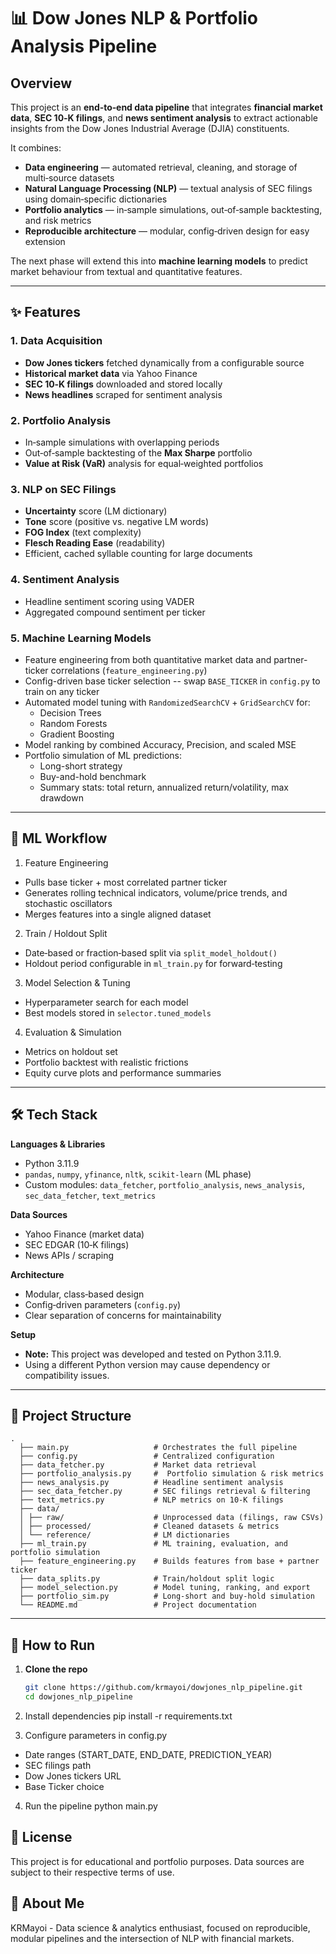 # 📊 Dow Jones NLP & Portfolio Analysis Pipeline

## Overview
This project is an **end‑to‑end data pipeline** that integrates **financial market data**, **SEC 10‑K filings**, and **news sentiment analysis** to extract actionable insights from the Dow Jones Industrial Average (DJIA) constituents.

It combines:
- **Data engineering** — automated retrieval, cleaning, and storage of multi‑source datasets
- **Natural Language Processing (NLP)** — textual analysis of SEC filings using domain‑specific dictionaries
- **Portfolio analytics** — in‑sample simulations, out‑of‑sample backtesting, and risk metrics
- **Reproducible architecture** — modular, config‑driven design for easy extension

The next phase will extend this into **machine learning models** to predict market behaviour from textual and quantitative features.

---

## ✨ Features

### 1. Data Acquisition
- **Dow Jones tickers** fetched dynamically from a configurable source
- **Historical market data** via Yahoo Finance
- **SEC 10‑K filings** downloaded and stored locally
- **News headlines** scraped for sentiment analysis

### 2. Portfolio Analysis
- In‑sample simulations with overlapping periods
- Out‑of‑sample backtesting of the **Max Sharpe** portfolio
- **Value at Risk (VaR)** analysis for equal‑weighted portfolios

### 3. NLP on SEC Filings
- **Uncertainty** score (LM dictionary)
- **Tone** score (positive vs. negative LM words)
- **FOG Index** (text complexity)
- **Flesch Reading Ease** (readability)
- Efficient, cached syllable counting for large documents

### 4. Sentiment Analysis
- Headline sentiment scoring using VADER
- Aggregated compound sentiment per ticker

### 5. Machine Learning Models
- Feature engineering from both quantitative market data and partner-ticker correlations (`feature_engineering.py`)
- Config-driven base ticker selection -- swap `BASE_TICKER` in `config.py` to train on any ticker
- Automated model tuning with `RandomizedSearchCV` + `GridSearchCV` for:
    - Decision Trees
    - Random Forests
    - Gradient Boosting
- Model ranking by combined Accuracy, Precision, and scaled MSE
- Portfolio simulation of ML predictions:
    - Long-short strategy
    - Buy-and-hold benchmark
    - Summary stats: total return, annualized return/volatility, max drawdown
  
--- 

## 🧠 ML Workflow

1. Feature Engineering
- Pulls base ticker + most correlated partner ticker
- Generates rolling technical indicators, volume/price trends, and stochastic oscillators
- Merges features into a single aligned dataset
2. Train / Holdout Split
- Date‑based or fraction‑based split via `split_model_holdout()`
- Holdout period configurable in `ml_train.py` for forward‑testing
3. Model Selection & Tuning
- Hyperparameter search for each model
- Best models stored in `selector.tuned_models`
4. Evaluation & Simulation
- Metrics on holdout set
- Portfolio backtest with realistic frictions
- Equity curve plots and performance summaries

---

## 🛠️ Tech Stack

**Languages & Libraries**
- Python 3.11.9
- `pandas`, `numpy`, `yfinance`, `nltk`, `scikit-learn` (ML phase)
- Custom modules: `data_fetcher`, `portfolio_analysis`, `news_analysis`, `sec_data_fetcher`, `text_metrics`

**Data Sources**
- Yahoo Finance (market data)
- SEC EDGAR (10‑K filings)
- News APIs / scraping

**Architecture**
- Modular, class‑based design
- Config‑driven parameters (`config.py`)
- Clear separation of concerns for maintainability

**Setup**
- **Note:** This project was developed and tested on Python 3.11.9.  
- Using a different Python version may cause dependency or compatibility issues.

---

## 📂 Project Structure
```
. 
  ├── main.py                   # Orchestrates the full pipeline 
  ├── config.py                 # Centralized configuration 
  ├── data_fetcher.py           # Market data retrieval 
  ├── portfolio_analysis.py     #  Portfolio simulation & risk metrics 
  ├── news_analysis.py          # Headline sentiment analysis 
  ├── sec_data_fetcher.py       # SEC filings retrieval & filtering 
  ├── text_metrics.py           # NLP metrics on 10-K filings 
  ├── data/ 
  │ ├── raw/                    # Unprocessed data (filings, raw CSVs) 
  │ ├── processed/              # Cleaned datasets & metrics 
  │ └── reference/              # LM dictionaries
  ├── ml_train.py               # ML training, evaluation, and portfolio simulation
  ├── feature_engineering.py    # Builds features from base + partner ticker
  ├── data_splits.py            # Train/holdout split logic
  ├── model_selection.py        # Model tuning, ranking, and export
  ├── portfolio_sim.py          # Long-short and buy-hold simulation
  └── README.md                 # Project documentation
```
---

## 🚀 How to Run

1. **Clone the repo**
   ```bash
   git clone https://github.com/krmayoi/dowjones_nlp_pipeline.git
   cd dowjones_nlp_pipeline
   
2. Install dependencies
   pip install -r requirements.txt
   
3. Configure parameters in config.py
  - Date ranges (START_DATE, END_DATE, PREDICTION_YEAR)
  - SEC filings path
  - Dow Jones tickers URL
  - Base Ticker choice

4. Run the pipeline
   python main.py

## 📜 License
This project is for educational and portfolio purposes. Data sources are subject to their respective terms of use.

## 👤 About Me
KRMayoi - Data science & analytics enthusiast, focused on reproducible, modular pipelines and the intersection of NLP with financial markets.
